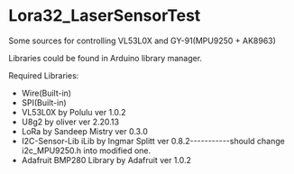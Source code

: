 # Lora32_LaserSensorTest

Some sources for controlling VL53L0X and GY-91(MPU9250 + AK8963)

Libraries could be found in Arduino library manager.

Required Libraries:
* Wire(Built-in)
* SPI(Built-in)
* VL53L0X by Polulu ver 1.0.2
* U8g2 by oliver ver 2.20.13
* LoRa by Sandeep Mistry ver 0.3.0
* I2C-Sensor-Lib iLib by Ingmar Splitt ver 0.8.2-----------should change i2c_MPU9250.h into modified one.
* Adafruit BMP280 Library by Adafruit ver 1.0.2
